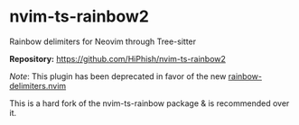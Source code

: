 # nvim-ts-rainbow2

Rainbow delimiters for Neovim through Tree-sitter

**Repository:** <https://github.com/HiPhish/nvim-ts-rainbow2>

_Note_: This plugin has been deprecated in favor of the new [rainbow-delimiters.nvim](https://github.com/HiPhish/rainbow-delimiters.nvim)

This is a hard fork of the nvim-ts-rainbow package & is recommended over it.
